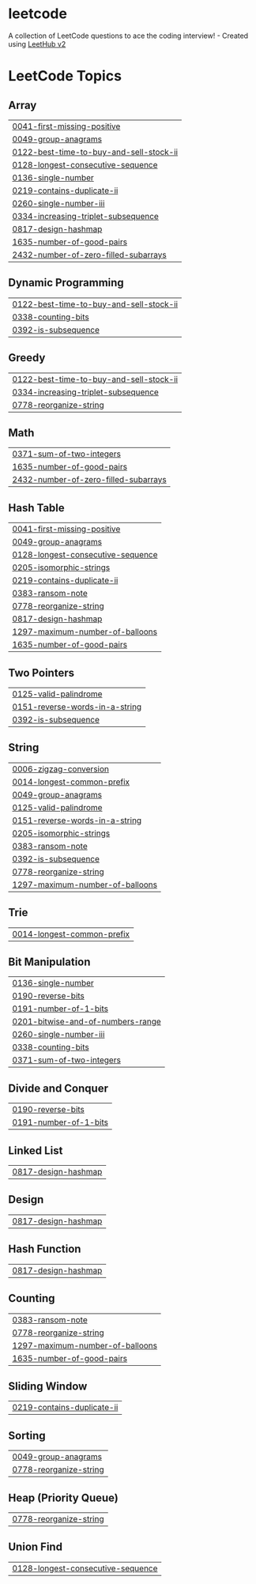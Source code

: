 # leetcode
A collection of LeetCode questions to ace the coding interview! - Created using [LeetHub v2](https://github.com/arunbhardwaj/LeetHub-2.0)

<!---LeetCode Topics Start-->
# LeetCode Topics
## Array
|  |
| ------- |
| [0041-first-missing-positive](https://github.com/lithigesh1/leetcode/tree/master/0041-first-missing-positive) |
| [0049-group-anagrams](https://github.com/lithigesh1/leetcode/tree/master/0049-group-anagrams) |
| [0122-best-time-to-buy-and-sell-stock-ii](https://github.com/lithigesh1/leetcode/tree/master/0122-best-time-to-buy-and-sell-stock-ii) |
| [0128-longest-consecutive-sequence](https://github.com/lithigesh1/leetcode/tree/master/0128-longest-consecutive-sequence) |
| [0136-single-number](https://github.com/lithigesh1/leetcode/tree/master/0136-single-number) |
| [0219-contains-duplicate-ii](https://github.com/lithigesh1/leetcode/tree/master/0219-contains-duplicate-ii) |
| [0260-single-number-iii](https://github.com/lithigesh1/leetcode/tree/master/0260-single-number-iii) |
| [0334-increasing-triplet-subsequence](https://github.com/lithigesh1/leetcode/tree/master/0334-increasing-triplet-subsequence) |
| [0817-design-hashmap](https://github.com/lithigesh1/leetcode/tree/master/0817-design-hashmap) |
| [1635-number-of-good-pairs](https://github.com/lithigesh1/leetcode/tree/master/1635-number-of-good-pairs) |
| [2432-number-of-zero-filled-subarrays](https://github.com/lithigesh1/leetcode/tree/master/2432-number-of-zero-filled-subarrays) |
## Dynamic Programming
|  |
| ------- |
| [0122-best-time-to-buy-and-sell-stock-ii](https://github.com/lithigesh1/leetcode/tree/master/0122-best-time-to-buy-and-sell-stock-ii) |
| [0338-counting-bits](https://github.com/lithigesh1/leetcode/tree/master/0338-counting-bits) |
| [0392-is-subsequence](https://github.com/lithigesh1/leetcode/tree/master/0392-is-subsequence) |
## Greedy
|  |
| ------- |
| [0122-best-time-to-buy-and-sell-stock-ii](https://github.com/lithigesh1/leetcode/tree/master/0122-best-time-to-buy-and-sell-stock-ii) |
| [0334-increasing-triplet-subsequence](https://github.com/lithigesh1/leetcode/tree/master/0334-increasing-triplet-subsequence) |
| [0778-reorganize-string](https://github.com/lithigesh1/leetcode/tree/master/0778-reorganize-string) |
## Math
|  |
| ------- |
| [0371-sum-of-two-integers](https://github.com/lithigesh1/leetcode/tree/master/0371-sum-of-two-integers) |
| [1635-number-of-good-pairs](https://github.com/lithigesh1/leetcode/tree/master/1635-number-of-good-pairs) |
| [2432-number-of-zero-filled-subarrays](https://github.com/lithigesh1/leetcode/tree/master/2432-number-of-zero-filled-subarrays) |
## Hash Table
|  |
| ------- |
| [0041-first-missing-positive](https://github.com/lithigesh1/leetcode/tree/master/0041-first-missing-positive) |
| [0049-group-anagrams](https://github.com/lithigesh1/leetcode/tree/master/0049-group-anagrams) |
| [0128-longest-consecutive-sequence](https://github.com/lithigesh1/leetcode/tree/master/0128-longest-consecutive-sequence) |
| [0205-isomorphic-strings](https://github.com/lithigesh1/leetcode/tree/master/0205-isomorphic-strings) |
| [0219-contains-duplicate-ii](https://github.com/lithigesh1/leetcode/tree/master/0219-contains-duplicate-ii) |
| [0383-ransom-note](https://github.com/lithigesh1/leetcode/tree/master/0383-ransom-note) |
| [0778-reorganize-string](https://github.com/lithigesh1/leetcode/tree/master/0778-reorganize-string) |
| [0817-design-hashmap](https://github.com/lithigesh1/leetcode/tree/master/0817-design-hashmap) |
| [1297-maximum-number-of-balloons](https://github.com/lithigesh1/leetcode/tree/master/1297-maximum-number-of-balloons) |
| [1635-number-of-good-pairs](https://github.com/lithigesh1/leetcode/tree/master/1635-number-of-good-pairs) |
## Two Pointers
|  |
| ------- |
| [0125-valid-palindrome](https://github.com/lithigesh1/leetcode/tree/master/0125-valid-palindrome) |
| [0151-reverse-words-in-a-string](https://github.com/lithigesh1/leetcode/tree/master/0151-reverse-words-in-a-string) |
| [0392-is-subsequence](https://github.com/lithigesh1/leetcode/tree/master/0392-is-subsequence) |
## String
|  |
| ------- |
| [0006-zigzag-conversion](https://github.com/lithigesh1/leetcode/tree/master/0006-zigzag-conversion) |
| [0014-longest-common-prefix](https://github.com/lithigesh1/leetcode/tree/master/0014-longest-common-prefix) |
| [0049-group-anagrams](https://github.com/lithigesh1/leetcode/tree/master/0049-group-anagrams) |
| [0125-valid-palindrome](https://github.com/lithigesh1/leetcode/tree/master/0125-valid-palindrome) |
| [0151-reverse-words-in-a-string](https://github.com/lithigesh1/leetcode/tree/master/0151-reverse-words-in-a-string) |
| [0205-isomorphic-strings](https://github.com/lithigesh1/leetcode/tree/master/0205-isomorphic-strings) |
| [0383-ransom-note](https://github.com/lithigesh1/leetcode/tree/master/0383-ransom-note) |
| [0392-is-subsequence](https://github.com/lithigesh1/leetcode/tree/master/0392-is-subsequence) |
| [0778-reorganize-string](https://github.com/lithigesh1/leetcode/tree/master/0778-reorganize-string) |
| [1297-maximum-number-of-balloons](https://github.com/lithigesh1/leetcode/tree/master/1297-maximum-number-of-balloons) |
## Trie
|  |
| ------- |
| [0014-longest-common-prefix](https://github.com/lithigesh1/leetcode/tree/master/0014-longest-common-prefix) |
## Bit Manipulation
|  |
| ------- |
| [0136-single-number](https://github.com/lithigesh1/leetcode/tree/master/0136-single-number) |
| [0190-reverse-bits](https://github.com/lithigesh1/leetcode/tree/master/0190-reverse-bits) |
| [0191-number-of-1-bits](https://github.com/lithigesh1/leetcode/tree/master/0191-number-of-1-bits) |
| [0201-bitwise-and-of-numbers-range](https://github.com/lithigesh1/leetcode/tree/master/0201-bitwise-and-of-numbers-range) |
| [0260-single-number-iii](https://github.com/lithigesh1/leetcode/tree/master/0260-single-number-iii) |
| [0338-counting-bits](https://github.com/lithigesh1/leetcode/tree/master/0338-counting-bits) |
| [0371-sum-of-two-integers](https://github.com/lithigesh1/leetcode/tree/master/0371-sum-of-two-integers) |
## Divide and Conquer
|  |
| ------- |
| [0190-reverse-bits](https://github.com/lithigesh1/leetcode/tree/master/0190-reverse-bits) |
| [0191-number-of-1-bits](https://github.com/lithigesh1/leetcode/tree/master/0191-number-of-1-bits) |
## Linked List
|  |
| ------- |
| [0817-design-hashmap](https://github.com/lithigesh1/leetcode/tree/master/0817-design-hashmap) |
## Design
|  |
| ------- |
| [0817-design-hashmap](https://github.com/lithigesh1/leetcode/tree/master/0817-design-hashmap) |
## Hash Function
|  |
| ------- |
| [0817-design-hashmap](https://github.com/lithigesh1/leetcode/tree/master/0817-design-hashmap) |
## Counting
|  |
| ------- |
| [0383-ransom-note](https://github.com/lithigesh1/leetcode/tree/master/0383-ransom-note) |
| [0778-reorganize-string](https://github.com/lithigesh1/leetcode/tree/master/0778-reorganize-string) |
| [1297-maximum-number-of-balloons](https://github.com/lithigesh1/leetcode/tree/master/1297-maximum-number-of-balloons) |
| [1635-number-of-good-pairs](https://github.com/lithigesh1/leetcode/tree/master/1635-number-of-good-pairs) |
## Sliding Window
|  |
| ------- |
| [0219-contains-duplicate-ii](https://github.com/lithigesh1/leetcode/tree/master/0219-contains-duplicate-ii) |
## Sorting
|  |
| ------- |
| [0049-group-anagrams](https://github.com/lithigesh1/leetcode/tree/master/0049-group-anagrams) |
| [0778-reorganize-string](https://github.com/lithigesh1/leetcode/tree/master/0778-reorganize-string) |
## Heap (Priority Queue)
|  |
| ------- |
| [0778-reorganize-string](https://github.com/lithigesh1/leetcode/tree/master/0778-reorganize-string) |
## Union Find
|  |
| ------- |
| [0128-longest-consecutive-sequence](https://github.com/lithigesh1/leetcode/tree/master/0128-longest-consecutive-sequence) |
<!---LeetCode Topics End-->